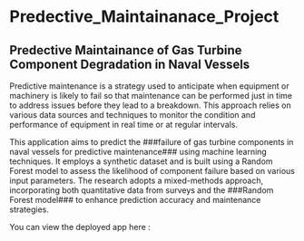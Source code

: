 # Predective_Maintainanace_Project
## Predective Maintainance of Gas Turbine Component Degradation in Naval Vessels
Predictive maintenance is a strategy used to anticipate when equipment or machinery is likely to fail so that maintenance can be performed just in time to address issues before they lead to a breakdown. This approach relies on various data sources and techniques to monitor the condition and performance of equipment in real time or at regular intervals.

This application aims to predict the ###failure of gas turbine components in naval vessels for predictive maintenance### using machine learning techniques. It employs a synthetic dataset and is built using a Random Forest model to assess the likelihood of component failure based on various input parameters. The research adopts a mixed-methods approach, incorporating both quantitative data from surveys and the ###Random Forest model### to enhance prediction accuracy and maintenance strategies.

You can view the deployed app here :
